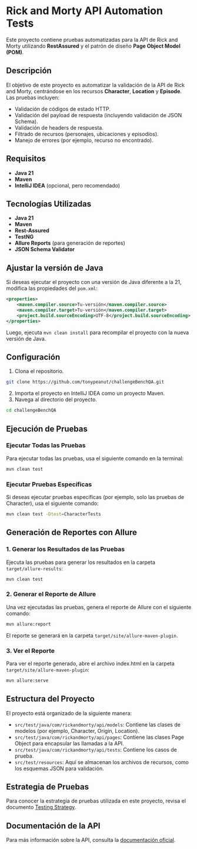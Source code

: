 # Rick and Morty API Automation Tests

Este proyecto contiene pruebas automatizadas para la API de Rick and Morty utilizando **RestAssured** y el patrón de diseño **Page Object Model (POM)**.

## Descripción
El objetivo de este proyecto es automatizar la validación de la API de Rick and Morty, centrándose en los recursos **Character**, **Location** y **Episode**. Las pruebas incluyen:
- Validación de códigos de estado HTTP.
- Validación del payload de respuesta (incluyendo validación de JSON Schema).
- Validación de headers de respuesta.
- Filtrado de recursos (personajes, ubicaciones y episodios).
- Manejo de errores (por ejemplo, recurso no encontrado).

## Requisitos
- **Java 21**
- **Maven**
- **IntelliJ IDEA** (opcional, pero recomendado)

## Tecnologías Utilizadas
- **Java 21**
- **Maven**
- **Rest-Assured**
- **TestNG**
- **Allure Reports** (para generación de reportes)
- **JSON Schema Validator**

## Ajustar la versión de Java
Si deseas ejecutar el proyecto con una versión de Java diferente a la 21, modifica las propiedades del `pom.xml`:

```xml
<properties>
    <maven.compiler.source>Tu-versión</maven.compiler.source>
    <maven.compiler.target>Tu-versión</maven.compiler.target>
    <project.build.sourceEncoding>UTF-8</project.build.sourceEncoding>
</properties>
```
        
Luego, ejecuta `mvn clean install` para recompilar el proyecto con la nueva versión de Java.

## Configuración

1. Clona el repositorio.
```bash
git clone https://github.com/tonypeanut/challengeBenchQA.git
```
2. Importa el proyecto en IntelliJ IDEA como un proyecto Maven.
3. Navega al directorio del proyecto.
```bash
cd challengeBenchQA
```

## Ejecución de Pruebas

### Ejecutar Todas las Pruebas

Para ejecutar todas las pruebas, usa el siguiente comando en la terminal:

```bash 
mvn clean test
```

### Ejecutar Pruebas Específicas
Si deseas ejecutar pruebas específicas (por ejemplo, solo las pruebas de Character), usa el siguiente comando:
```bash 
mvn clean test -Dtest=CharacterTests
```

## Generación de Reportes con Allure
### 1. Generar los Resultados de las Pruebas
Ejecuta las pruebas para generar los resultados en la carpeta `target/allure-results`:
```bash
mvn clean test
```
### 2. Generar el Reporte de Allure
Una vez ejecutadas las pruebas, genera el reporte de Allure con el siguiente comando:
```bash
mvn allure:report
```
El reporte se generará en la carpeta `target/site/allure-maven-plugin`.

### 3. Ver el Reporte
Para ver el reporte generado, abre el archivo index.html en la carpeta `target/site/allure-maven-plugin`:

```bash
mvn allure:serve
```

## Estructura del Proyecto
El proyecto está organizado de la siguiente manera:
- `src/test/java/com/rickandmorty/api/models`: Contiene las clases de modelos (por ejemplo, Character, Origin, Location).
- `src/test/java/com/rickandmorty/api/pages`: Contiene las clases Page Object para encapsular las llamadas a la API.
- `src/test/java/com/rickandmorty/api/tests`: Contiene los casos de prueba.
- `src/test/resources`: Aquí se almacenan los archivos de recursos, como los esquemas JSON para validación.

## Estrategia de Pruebas
Para conocer la estrategia de pruebas utilizada en este proyecto, revisa el documento [Testing Strategy](TESTING-STRATEGY.md).

## Documentación de la API
Para más información sobre la API, consulta la [documentación oficial](https://rickandmortyapi.com/documentation).
